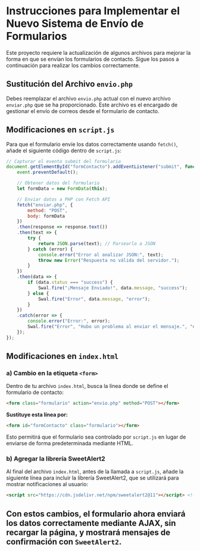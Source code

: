 # Instrucciones para Implementar el Nuevo Sistema de Envío de Formularios

Este proyecto requiere la actualización de algunos archivos para mejorar la forma en que se envían los formularios de contacto. Sigue los pasos a continuación para realizar los cambios correctamente.

## Sustitución del Archivo `envio.php`
Debes reemplazar el archivo `envio.php` actual con el nuevo archivo `enviar.php` que se ha proporcionado. Este archivo es el encargado de gestionar el envío de correos desde el formulario de contacto.

## Modificaciones en `script.js`
Para que el formulario envíe los datos correctamente usando `fetch()`, añade el siguiente código dentro de `script.js`:

```javascript
// Capturar el evento submit del formulario
document.getElementById("formContacto").addEventListener("submit", function (event) {
    event.preventDefault();

    // Obtener datos del formulario
    let formData = new FormData(this);

    // Enviar datos a PHP con Fetch API
    fetch("enviar.php", {
        method: "POST",
        body: formData
    })
    .then(response => response.text())
    .then(text => {
        try {
            return JSON.parse(text); // Parsearlo a JSON
        } catch (error) {
            console.error("Error al analizar JSON:", text);
            throw new Error("Respuesta no válida del servidor.");
        }
    })
    .then(data => {
        if (data.status === "success") {
            Swal.fire("¡Mensaje Enviado!", data.message, "success");
        } else {
            Swal.fire("Error", data.message, "error");
        }
    })
    .catch(error => {
        console.error("Error:", error);
        Swal.fire("Error", "Hubo un problema al enviar el mensaje.", "error");
    });
});
```

## Modificaciones en `index.html`

### a) Cambio en la etiqueta `<form>`
Dentro de tu archivo `index.html`, busca la línea donde se define el formulario de contacto:

```html
<form class="formulario" action="envio.php" method="POST"></form>
```

**Sustituye esta línea por:**

```html
<form id="formContacto" class="formulario"></form>
```

Esto permitirá que el formulario sea controlado por `script.js` en lugar de enviarse de forma predeterminada mediante HTML.

### b) Agregar la librería SweetAlert2
Al final del archivo `index.html`, antes de la llamada a `script.js`, añade la siguiente línea para incluir la librería SweetAlert2, que se utilizará para mostrar notificaciones al usuario:

```html
<script src="https://cdn.jsdelivr.net/npm/sweetalert2@11"></script> <!-- Librería SweetAlert2 -->
```

## Con estos cambios, el formulario ahora enviará los datos correctamente mediante AJAX, sin recargar la página, y mostrará mensajes de confirmación con `SweetAlert2`. 

